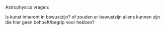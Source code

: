 

Astrophysics vragen:





Is kunst inherent in bewustzijn? of zouden er bewustzijn  aliens kunnen zijn die hier geen behoeft/begrip voor hebben?